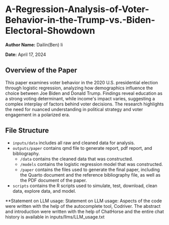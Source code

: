 # A-Regression-Analysis-of-Voter-Behavior-in-the-Trump-vs.-Biden-Electoral-Showdown


**Author Name:** Dailin(Ben) li

**Date:** April 17, 2024

## Overview of the Paper

This paper examines voter behavior in the 2020 U.S. presidential election through logistic regression, analyzing how demographics influence the choice between Joe Biden and Donald Trump. Findings reveal education as a strong voting determinant, while income's impact varies, suggesting a complex interplay of factors behind voter decisions. The research highlights the need for nuanced understanding in political strategy and voter engagement in a polarized era.




## File Structure

-   `inputs/data` includes all raw and cleaned data for analysis. 
-   `outputs/paper` contains qmd file to generate report, pdf report, and bibliography.
    -   `/data` contains the cleaned data that was constructed.
    -   `/models` contains the logistic regression model that was constructed.
    -   `/paper` contains the files used to generate the final paper, including the Quarto document and the reference bibliography file, as well as the PDF document of the paper.
-   `scripts` contains the R scripts used to simulate, test, download, clean data, explore data, and model.



**Statement on LLM usage:
Statement on LLM usage: Aspects of the code were written with the help of the autocomplete tool, Codriver. The abstract and introduction were written with the help of ChatHorse and the entire chat history is available in inputs/llms/LLM_usage.txt